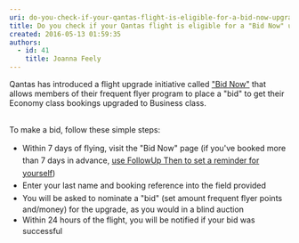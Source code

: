```yaml
---
uri: do-you-check-if-your-qantas-flight-is-eligible-for-a-bid-now-upgrade
title: Do you check if your Qantas flight is eligible for a "Bid Now" upgrade?
created: 2016-05-13 01:59:35
authors:
  - id: 41
    title: Joanna Feely
---
```





<span class='intro'> ​​​Qantas has introduced a flight upgrade initiative called <a href="http&#58;//www.qantas.com/travel/airlines/upgrade/global/en" target="_blank">&quot;Bid Now&quot;</a>&#160;that allows members of their frequent flyer program to place a &quot;bid&quot; to get their Economy class&#160;bookings upgraded to Business class.&#160;<div><br></div><div>To make a bid, follow these simple steps&#58;</div> </span>

<ul><li><span style="line-height&#58;1.6;">​</span><span style="line-height&#58;1.6;">​​Within 7 days of flying, visit the &quot;Bid ​Now&quot;​ page (if you've booked more than 7 days in advance,&#160;​<a href="/_layouts/15/FIXUPREDIRECT.ASPX?WebId=3dfc0e07-e23a-4cbb-aac2-e778b71166a2&amp;TermSetId=07da3ddf-0924-4cd2-a6d4-a4809ae20160&amp;TermId=aa8c8dd3-1cd7-414c-b13e-d1a225e05ef0">use FollowUp Then to set a reminder for yourself</a>)</span><br></li><li><span style="line-height&#58;1.6;">Enter&#160;your last name and booking reference into the field provided</span></li><li><span style="line-height&#58;1.6;">You will be asked to nominate a &quot;bid&quot; (set amount frequent flyer&#160;points and/money) for the upgrade, as you would in a blind auction</span></li><li><span style="line-height&#58;1.6;">Within 24 hours of the flight, you will be notified if your bid was successful&#160;</span></li></ul>


